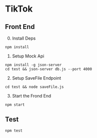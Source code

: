 # TikTok

## Front End

0. Install Deps
```
npm install
```

1. Setup Mock Api
```
npm install -g json-server
cd test && json-server db.js --port 4000
```

2. Setup SaveFile Endpoint
```
cd test && node saveFile.js
```

3. Start the Frond End
```
npm start
```

## Test
```
npm test
```
